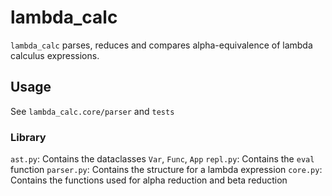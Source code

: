 
# lambda_calc

`lambda_calc` parses, reduces and compares alpha-equivalence of lambda calculus expressions.

## Usage

See `lambda_calc.core/parser` and `tests`

### Library

`ast.py`: Contains the dataclasses `Var`, `Func`, `App` 
`repl.py`: Contains the `eval` function
`parser.py`: Contains the structure for a lambda expression
`core.py`: Contains the functions used for alpha reduction and beta reduction
